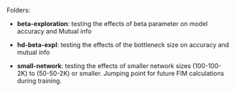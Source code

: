 Folders:

- **beta-exploration**: testing the effects of beta parameter on model accuracy and Mutual info

- **hd-beta-expl**: testing the effects of the bottleneck size on accuracy and mutual info 

- **small-network**: testing the effects of smaller network sizes (100-100-2K) to (50-50-2K) or smaller. Jumping point for future FIM calculations during training. 

